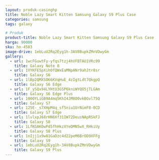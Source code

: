 ```yaml
---
layout: produk-casinghp
title: Noble Lazy Smart Kitten Samsung Galaxy S9 Plus Case
categories: samsung
tags: galaxy

# Produk
product-title: Noble Lazy Smart Kitten Samsung Galaxy S9 Plus Case
harga: 90000
sku: hn-4583
image-drive: 1ebLuU2Rq2Eyg1h-3AV8BupkZMnVDwyGm
gallery:
  - url: 1wcFGuwtFy-yfqs7tzj4hVFBTAU1VRc99
    title: Galaxy Note 8
  - url: 1VYKFE5pXihOfQWxEaMNpANr9ahJtr8sr
    title: Galaxy S6
  - url: 1lBp2QMXSO66KVqHuE_4zIgtLdt7QkgpQ
    title: Galaxy S6 Edge
  - url: 1F_ySQx94LYHtU3GSP6kniWYQO5jTLGAm
    title: Galaxy S6 Edge Plus
  - url: 100OYLiGB9A4mq5KhI4JM8O0vkBGvl75Q
    title: Galaxy S7
  - url: 125E-_s7XHpM4q_sf5niu1UrNimF8-0CD
    title: Galaxy S7 Edge
  - url: 1lvlxpJ68rHN6Xf31IW72DeusNApRSkFJ
    title: Galaxy S8
  - url: 1LfKGAKOwPd5fhHkzXYeDMN5wX_RHkiUy
    title: Galaxy S8 Plus
  - url: 1nIjj1x9w81GaDzc4d22peM6BrOD9XFFg
    title: Galaxy S9
  - url: 1ebLuU2Rq2Eyg1h-3AV8BupkZMnVDwyGm
    title: Galaxy S9 Plus
---
```

